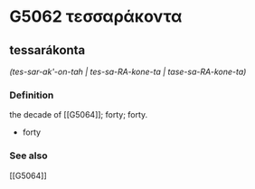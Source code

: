 # G5062 τεσσαράκοντα

## tessarákonta

_(tes-sar-ak'-on-tah | tes-sa-RA-kone-ta | tase-sa-RA-kone-ta)_

### Definition

the decade of [[G5064]]; forty; forty.

- forty

### See also

[[G5064]]

